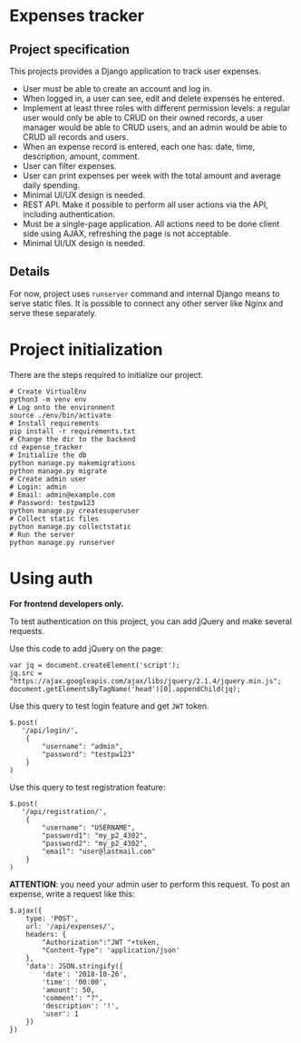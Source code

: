 # Expenses tracker

## Project specification
This projects provides a Django application to track user expenses.

* User must be able to create an account and log in.
* When logged in, a user can see, edit and delete expenses he entered.
* Implement at least three roles with different permission levels:
  a regular user would only be able to CRUD on their owned records,
  a user manager would be able to CRUD users, and an admin would be able
  to CRUD all records and users.
* When an expense record is entered, each one has:
  date, time, description, amount, comment.
* User can filter expenses.
* User can print expenses per week with the total amount and average daily spending.
* Minimal UI/UX design is needed.
* REST API. Make it possible to perform all user actions via the API, including authentication.
* Must be a single-page application. All actions need to be done client side using AJAX,
  refreshing the page is not acceptable.
* Minimal UI/UX design is needed.

## Details
For now, project uses `runserver` command and internal Django means to serve static files.
It is possible to connect any other server like Nginx and serve these separately.

# Project initialization

There are the steps required to initialize our project.

    # Create VirtualEnv
    python3 -m venv env
    # Log onto the environment
    source ./env/bin/activate
    # Install requirements
    pip install -r requirements.txt
    # Change the dir to the backend
    cd expense_tracker
    # Initialize the db
    python manage.py makemigrations
    python manage.py migrate
    # Create admin user
    # Login: admin
    # Email: admin@example.com
    # Password: testpw123
    python manage.py createsuperuser
    # Collect static files
    python manage.py collectstatic
    # Run the server
    python manage.py runserver

# Using auth
**For frontend developers only.**

To test authentication on this project, you can add jQuery and
make several requests.

Use this code to add jQuery on the page:

    var jq = document.createElement('script');
    jq.src = "https://ajax.googleapis.com/ajax/libs/jquery/2.1.4/jquery.min.js";
    document.getElementsByTagName('head')[0].appendChild(jq);

Use this query to test login feature and get `JWT` token.

    $.post(
       '/api/login/',
        {
            "username": "admin",
            "password": "testpw123"
        }
    )

Use this query to test registration feature:

    $.post(
       '/api/registration/',
        {
            "username": "USERNAME",
            "password1": "my_p2_4302",
            "password2": "my_p2_4302",
            "email": "user@lastmail.com"
        }
    )

**ATTENTION**: you need your admin user to perform this request.
To post an expense, write a request like this:

    $.ajax({
        type: 'POST',
        url: '/api/expenses/',
        headers: {
            "Authorization":"JWT "+token,
            "Content-Type": 'application/json'
        },
        'data': JSON.stringify({
            'date': '2018-10-26',
            'time': '00:00',
            'amount': 50,
            'comment': "?",
            'description': '!',
            'user': 1
        })
    })
